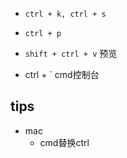 
<!-- 查看快捷键 -->
+ `ctrl + k, ctrl + s`

<!-- 查找 -->
+ `ctrl + p`


<!-- markdown -->
+ `shift + ctrl + v` 预览


<!-- others -->
+ ctrl + ` cmd控制台

## tips

+ mac
    + cmd替换ctrl